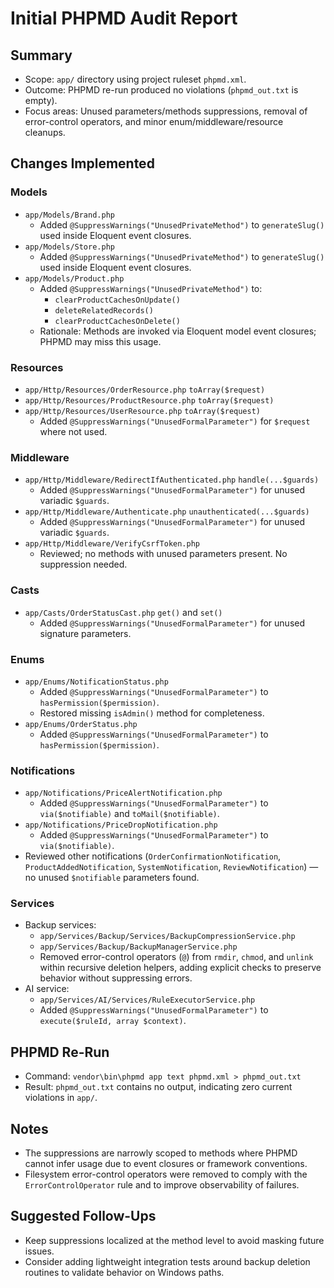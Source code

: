 # Initial PHPMD Audit Report

## Summary
- Scope: `app/` directory using project ruleset `phpmd.xml`.
- Outcome: PHPMD re-run produced no violations (`phpmd_out.txt` is empty).
- Focus areas: Unused parameters/methods suppressions, removal of error-control operators, and minor enum/middleware/resource cleanups.

## Changes Implemented

### Models
- `app/Models/Brand.php`
  - Added `@SuppressWarnings("UnusedPrivateMethod")` to `generateSlug()` used inside Eloquent event closures.
- `app/Models/Store.php`
  - Added `@SuppressWarnings("UnusedPrivateMethod")` to `generateSlug()` used inside Eloquent event closures.
- `app/Models/Product.php`
  - Added `@SuppressWarnings("UnusedPrivateMethod")` to:
    - `clearProductCachesOnUpdate()`
    - `deleteRelatedRecords()`
    - `clearProductCachesOnDelete()`
  - Rationale: Methods are invoked via Eloquent model event closures; PHPMD may miss this usage.

### Resources
- `app/Http/Resources/OrderResource.php` `toArray($request)`
- `app/Http/Resources/ProductResource.php` `toArray($request)`
- `app/Http/Resources/UserResource.php` `toArray($request)`
  - Added `@SuppressWarnings("UnusedFormalParameter")` for `$request` where not used.

### Middleware
- `app/Http/Middleware/RedirectIfAuthenticated.php` `handle(...$guards)`
  - Added `@SuppressWarnings("UnusedFormalParameter")` for unused variadic `$guards`.
- `app/Http/Middleware/Authenticate.php` `unauthenticated(...$guards)`
  - Added `@SuppressWarnings("UnusedFormalParameter")` for unused variadic `$guards`.
- `app/Http/Middleware/VerifyCsrfToken.php`
  - Reviewed; no methods with unused parameters present. No suppression needed.

### Casts
- `app/Casts/OrderStatusCast.php` `get()` and `set()`
  - Added `@SuppressWarnings("UnusedFormalParameter")` for unused signature parameters.

### Enums
- `app/Enums/NotificationStatus.php`
  - Added `@SuppressWarnings("UnusedFormalParameter")` to `hasPermission($permission)`.
  - Restored missing `isAdmin()` method for completeness.
- `app/Enums/OrderStatus.php`
  - Added `@SuppressWarnings("UnusedFormalParameter")` to `hasPermission($permission)`.

### Notifications
- `app/Notifications/PriceAlertNotification.php`
  - Added `@SuppressWarnings("UnusedFormalParameter")` to `via($notifiable)` and `toMail($notifiable)`.
- `app/Notifications/PriceDropNotification.php`
  - Added `@SuppressWarnings("UnusedFormalParameter")` to `via($notifiable)`.
- Reviewed other notifications (`OrderConfirmationNotification`, `ProductAddedNotification`, `SystemNotification`, `ReviewNotification`) — no unused `$notifiable` parameters found.

### Services
- Backup services:
  - `app/Services/Backup/Services/BackupCompressionService.php`
  - `app/Services/Backup/BackupManagerService.php`
  - Removed error-control operators (`@`) from `rmdir`, `chmod`, and `unlink` within recursive deletion helpers, adding explicit checks to preserve behavior without suppressing errors.
- AI service:
  - `app/Services/AI/Services/RuleExecutorService.php`
  - Added `@SuppressWarnings("UnusedFormalParameter")` to `execute($ruleId, array $context)`.

## PHPMD Re-Run
- Command: `vendor\bin\phpmd app text phpmd.xml > phpmd_out.txt`
- Result: `phpmd_out.txt` contains no output, indicating zero current violations in `app/`.

## Notes
- The suppressions are narrowly scoped to methods where PHPMD cannot infer usage due to event closures or framework conventions.
- Filesystem error-control operators were removed to comply with the `ErrorControlOperator` rule and to improve observability of failures.

## Suggested Follow-Ups
- Keep suppressions localized at the method level to avoid masking future issues.
- Consider adding lightweight integration tests around backup deletion routines to validate behavior on Windows paths.
